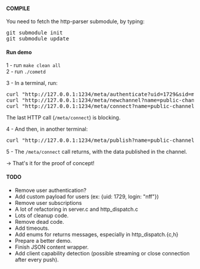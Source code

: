#### COMPILE

You need to fetch the http-parser submodule, by typing:
<pre>
git submodule init
git submodule update
</pre>


#### Run demo
1 - run `make clean all`  
2 - run `./cometd`

3 - In a terminal, run:
<pre>
curl "http://127.0.0.1:1234/meta/authenticate?uid=1729&sid=my-secret-sid"`
curl "http://127.0.0.1:1234/meta/newchannel?name=public-channel&key=secret-key-used-to-create-channels"
curl "http://127.0.0.1:1234/meta/connect?name=public-channel&uid=1729&sid=my-secret-sid"
</pre>
The last HTTP call (`/meta/connect`) is blocking.


4 - And then, in another terminal:
<pre>
curl "http://127.0.0.1:1234/meta/publish?name=public-channel&data=hello-world-of-comet&uid=1729&sid=my-secret-sid"
</pre>

5 - The `/meta/connect` call returns, with the data published in the channel.

→ That's it for the proof of concept!

#### TODO
* Remove user authentication?
* Add custom payload for users (ex: {uid: 1729, login: "nff"})
* Remove user subscriptions
* A lot of refactoring in server.c and http_dispatch.c
* Lots of cleanup code.
* Remove dead code.
* Add timeouts.
* Add enums for returns messages, especially in http_dispatch.{c,h}
* Prepare a better demo.
* Finish  JSON content wrapper.
* Add client capability detection (possible streaming or close connection after every push).
